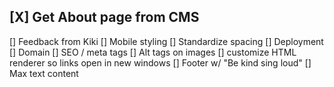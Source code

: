 [X] Get About page from CMS
----------------------------------
[] Feedback from Kiki
[] Mobile styling
[] Standardize spacing
[] Deployment
[] Domain
[] SEO / meta tags
[] Alt tags on images
[] customize HTML renderer so links open in new windows
[] Footer w/ "Be kind sing loud"
[] Max text content